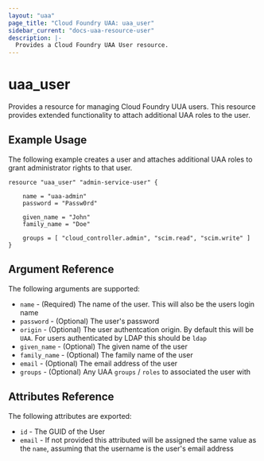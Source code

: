```yaml
---
layout: "uaa"
page_title: "Cloud Foundry UAA: uaa_user"
sidebar_current: "docs-uaa-resource-user"
description: |-
  Provides a Cloud Foundry UAA User resource.
---
```


# uaa\_user

Provides a resource for managing Cloud Foundry UUA users. This resource provides extended 
functionality to attach additional UAA roles to the user.

## Example Usage

The following example creates a user and attaches additional UAA roles to grant administrator rights to that user.

```
resource "uaa_user" "admin-service-user" {
    
    name = "uaa-admin"
    password = "Passw0rd"
    
    given_name = "John"
    family_name = "Doe"

    groups = [ "cloud_controller.admin", "scim.read", "scim.write" ]
}
```

## Argument Reference

The following arguments are supported:

* `name` - (Required) The name of the user. This will also be the users login name
* `password` - (Optional) The user's password
* `origin` - (Optional) The user authentcation origin. By default this will be `UAA`. For users authenticated by LDAP this should be `ldap`
* `given_name` - (Optional) The given name of the user
* `family_name` - (Optional) The family name of the user
* `email` - (Optional) The email address of the user
* `groups` - (Optional) Any UAA `groups` / `roles` to associated the user with

## Attributes Reference

The following attributes are exported:

* `id` - The GUID of the User
* `email` - If not provided this attributed will be assigned the same value as the `name`, assuming that the username is the user's email address

